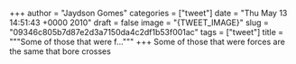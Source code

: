
+++
author = "Jaydson Gomes"
categories = ["tweet"]
date = "Thu May 13 14:51:43 +0000 2010"
draft = false
image = "{TWEET_IMAGE}"
slug = "09346c805b7d87e2d3a7150da4c2df1b53f001ac"
tags = ["tweet"]
title = """Some of those that were f..."""
+++
Some of those that were forces are the same that bore crosses
